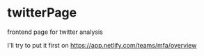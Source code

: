 # twitterPage
frontend page for twitter analysis

I'll try to put it first on
https://app.netlify.com/teams/mfa/overview
